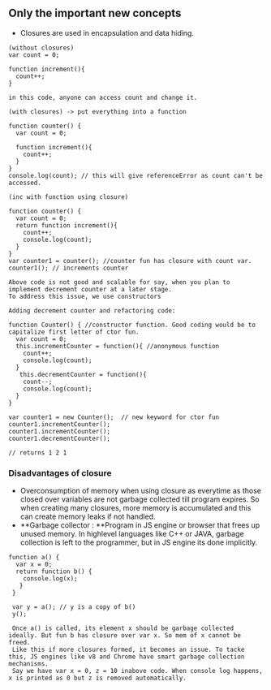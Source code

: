 ## Only the important new concepts

- Closures are used in encapsulation and data hiding. 

```
(without closures)
var count = 0;

function increment(){
  count++;
}

in this code, anyone can access count and change it. 

(with closures) -> put everything into a function

function counter() {
  var count = 0;

  function increment(){
    count++;
  }
}
console.log(count); // this will give referenceError as count can't be accessed.

(inc with function using closure)

function counter() {
  var count = 0;
  return function increment(){
    count++;
    console.log(count);
  }
}
var counter1 = counter(); //counter fun has closure with count var. 
counter1(); // increments counter

Above code is not good and scalable for say, when you plan to implement decrement counter at a later stage. 
To address this issue, we use constructors

Adding decrement counter and refactoring code:

function Counter() { //constructor function. Good coding would be to capitalize first letter of ctor fun. 
  var count = 0;
  this.incrementCounter = function(){ //anonymous function
    count++;
    console.log(count);
  }
   this.decrementCounter = function(){
    count--;
    console.log(count);
  }
}

var counter1 = new Counter();  // new keyword for ctor fun
counter1.incrementCounter();
counter1.incrementCounter();
counter1.decrementCounter();

// returns 1 2 1

```
### Disadvantages of closure
- Overconsumption of memory when using closure as everytime as those closed over variables are not garbage collected till program expires.
So when creating many closures, more memory is accumulated and this can create memory leaks if not handled.
- **Garbage collector : **Program in JS engine or browser that frees up unused memory. In highlevel languages like C++ or JAVA, garbage collection is left to the 
programmer, but in JS engine its done implicitly.

```
function a() {
  var x = 0;
  return function b() {
    console.log(x);
   }
 }
 
 var y = a(); // y is a copy of b()
 y(); 
 
 Once a() is called, its element x should be garbage collected ideally. But fun b has closure over var x. So mem of x cannot be freed.
 Like this if more closures formed, it becomes an issue. To tacke this, JS engines like v8 and Chrome have smart garbage collection mechanisms.
 Say we have var x = 0, z = 10 inabove code. When console log happens, x is printed as 0 but z is removed automatically.   

